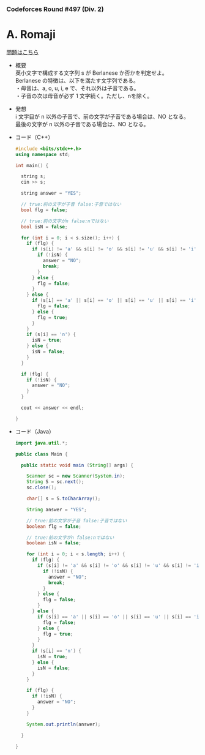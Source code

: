 ### Codeforces Round #497 (Div. 2) 

# A. Romaji

  [問題はこちら](https://codeforces.com/problemset/problem/1008/A)
  
- 概要<br>
  英小文字で構成する文字列 s が Berlanese か否かを判定せよ。<br>
  Berlanese の特徴は、以下を満たす文字列である。<br>
  ・母音は、a, o, u, i, e で、それ以外は子音である。<br>
  ・子音の次は母音が必ず 1 文字続く。ただし、nを除く。
  
  
- 発想<br>
  i 文字目が n 以外の子音で、前の文字が子音である場合は、NO となる。<br>
  最後の文字が n 以外の子音である場合は、NO となる。
  
  
- コード（C++）

  ```cpp
  #include <bits/stdc++.h>
  using namespace std;

  int main() {

    string s;
    cin >> s;

    string answer = "YES";

    // true:前の文字が子音 false:子音ではない
    bool flg = false;

    // true:前の文字がn false:nではない
    bool isN = false;

    for (int i = 0; i < s.size(); i++) {
      if (flg) {
        if (s[i] != 'a' && s[i] != 'o' && s[i] != 'u' && s[i] != 'i' && s[i] != 'e') {
          if (!isN) {
            answer = "NO";
            break;
          }
        } else {
          flg = false;
        }
      } else {
        if (s[i] == 'a' || s[i] == 'o' || s[i] == 'u' || s[i] == 'i' || s[i] == 'e') {
          flg = false;
        } else {
          flg = true;
        }
      }
      if (s[i] == 'n') {
        isN = true;
      } else {
        isN = false;
      }
    }

    if (flg) {
      if (!isN) {
        answer = "NO";
      }
    }

    cout << answer << endl;

  }
  ```
  
- コード（Java）

  ```java
  import java.util.*;

  public class Main {

    public static void main (String[] args) {

      Scanner sc = new Scanner(System.in);
      String S = sc.next();
      sc.close();

      char[] s = S.toCharArray();

      String answer = "YES";

      // true:前の文字が子音 false:子音ではない
      boolean flg = false;

      // true:前の文字がn false:nではない
      boolean isN = false;

      for (int i = 0; i < s.length; i++) {
        if (flg) {
          if (s[i] != 'a' && s[i] != 'o' && s[i] != 'u' && s[i] != 'i' && s[i] != 'e') {
            if (!isN) {
              answer = "NO";
              break;
            }
          } else {
            flg = false;
          }
        } else {
          if (s[i] == 'a' || s[i] == 'o' || s[i] == 'u' || s[i] == 'i' || s[i] == 'e') {
            flg = false;
          } else {
            flg = true;
          }
        }
        if (s[i] == 'n') {
          isN = true;
        } else {
          isN = false;
        }
      }

      if (flg) {
        if (!isN) {
          answer = "NO";
        }
      }

      System.out.println(answer);

    }

  }
  ```
    